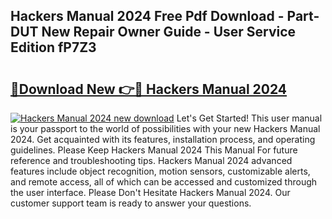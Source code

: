 ## Hackers Manual 2024 Free Pdf Download - Part-DUT New Repair Owner Guide - User Service Edition fP7Z3

# <h2><a href="http://bc99542.oget.top/?id=Hackers+Manual+2024">🔗Download New 👉🔴 Hackers Manual 2024</a></h2>

[![Hackers Manual 2024 new download](https://i.imgur.com/5g1atiW.png)](http://bc99542.oget.top/?id=Hackers+Manual+2024)
Let's Get Started! This user manual is your passport to the world of possibilities with your new Hackers Manual 2024. Get acquainted with its features, installation process, and operating guidelines. Please Keep Hackers Manual 2024 This Manual For future reference and troubleshooting tips. Hackers Manual 2024 advanced features include object recognition, motion sensors, customizable alerts, and remote access, all of which can be accessed and customized through the user interface. Please Don't Hesitate Hackers Manual 2024. Our customer support team is ready to answer your questions.
